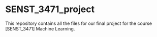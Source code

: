 # SENST_3471_project
This repository contains all the files for our final project for the course [SENST_3471] Machine Learning.

